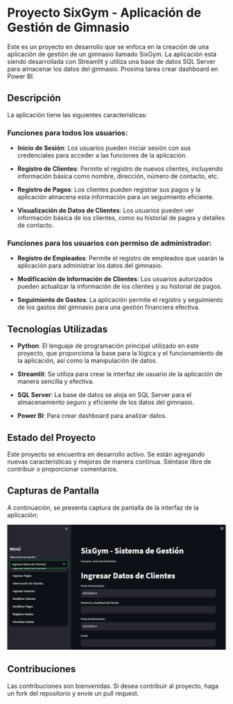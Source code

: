 # Proyecto SixGym - Aplicación de Gestión de Gimnasio

Este es un proyecto en desarrollo que se enfoca en la creación de una aplicación de gestión de un gimnasio llamado SixGym. La aplicación está siendo desarrollada con Streamlit y utiliza una base de datos SQL Server para almacenar los datos del gimnasio.
Proxima tarea crear dashboard en Power BI.

## Descripción

La aplicación tiene las siguientes características:

### Funciones para todos los usuarios:

- **Inicio de Sesión**: Los usuarios pueden iniciar sesión con sus credenciales para acceder a las funciones de la aplicación.

- **Registro de Clientes**: Permite el registro de nuevos clientes, incluyendo información básica como nombre, dirección, número de contacto, etc.

- **Registro de Pagos**: Los clientes pueden registrar sus pagos y la aplicación almacena esta información para un seguimiento eficiente.

- **Visualización de Datos de Clientes**: Los usuarios pueden ver información básica de los clientes, como su historial de pagos y detalles de contacto.

### Funciones para los usuarios con permiso de administrador:

- **Registro de Empleados**: Permite el registro de empleados que usarán la aplicación para administrar los datos del gimnasio.

- **Modificación de Información de Clientes**: Los usuarios autorizados pueden actualizar la información de los clientes y su historial de pagos.

- **Seguimiento de Gastos**: La aplicación permite el registro y seguimiento de los gastos del gimnasio para una gestión financiera efectiva.

## Tecnologías Utilizadas

- **Python**: El lenguaje de programación principal utilizado en este proyecto, que proporciona la base para la lógica y el funcionamiento de la aplicación, así como la manipulación de datos.

- **Streamlit**: Se utiliza para crear la interfaz de usuario de la aplicación de manera sencilla y efectiva.

- **SQL Server**: La base de datos se aloja en SQL Server para el almacenamiento seguro y eficiente de los datos del gimnasio.

- **Power BI**: Para crear dashboard para analizar datos.

## Estado del Proyecto

Este proyecto se encuentra en desarrollo activo. Se están agregando nuevas características y mejoras de manera continua. Siéntase libre de contribuir o proporcionar comentarios.

## Capturas de Pantalla

A continuación, se presenta captura de pantalla de la interfaz de la aplicación:

<img src="screenshot/InterfazSistemaGestionSixGym.PNG" alt="Interfaz Gráfica">

## Contribuciones

Las contribuciones son bienvenidas. Si desea contribuir al proyecto, haga un fork del repositorio y envíe un pull request.
